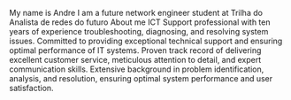 My name is Andre I am a future network engineer student at Trilha do Analista de redes do futuro 
About me
ICT Support professional with ten years of experience troubleshooting, diagnosing, and resolving system issues.
Committed to providing exceptional technical support and ensuring optimal performance of IT systems.
Proven track record of delivering excellent customer service, meticulous attention to detail, and expert communication skills.
Extensive background in problem identification, analysis, and resolution, ensuring optimal system performance and user satisfaction.
